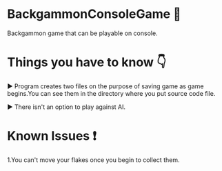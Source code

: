 # BackgammonConsoleGame 🎲
Backgammon game that can be playable on console.

# Things you have to know 👇
► Program creates two files on the purpose of saving game as game begins.You can see them in the directory where you put source code file.

► There isn't an option to play against AI.

# Known Issues ❗
1.You can't move your flakes once you begin to collect them.
